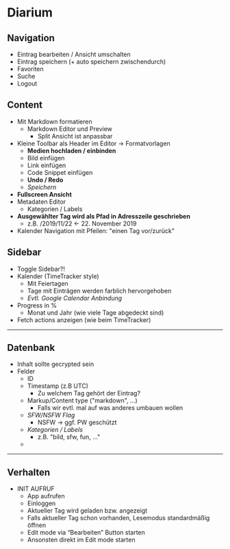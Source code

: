 # Diarium

## Navigation
* Eintrag bearbeiten / Ansicht umschalten
* Eintrag speichern (+ auto speichern zwischendurch)
* Favoriten
* Suche
* Logout

## Content
* Mit Markdown formatieren
    * Markdown Editor und Preview
        * Split Ansicht ist anpassbar
* Kleine Toolbar als Header im Editor -> Formatvorlagen
    * __Medien hochladen / einbinden__
    * Bild einfügen
    * Link einfügen
    * Code Snippet einfügen
    * __Undo / Redo__
    * _Speichern_
* __Fullscreen Ansicht__
* Metadaten Editor
    * Kategorien / Labels
* __Ausgewählter Tag wird als Pfad in Adresszeile geschrieben__
    * z.B. /2019/11/22  <- 22. November 2019
* Kalender Navigation mit Pfeilen: "einen Tag vor/zurück"

## Sidebar
* Toggle Sidebar?!
* Kalender (TimeTracker style)
    * Mit Feiertagen
    * Tage mit Einträgen werden farblich hervorgehoben
    * _Evtl. Google Calendar Anbindung_
* Progress in % 
    * Monat und Jahr (wie viele Tage abgedeckt sind)
* Fetch actions anzeigen (wie beim TimeTracker)

---

## Datenbank
* Inhalt sollte gecrypted sein
* Felder
    * ID
    * Timestamp (z.B UTC)
        * Zu welchem Tag gehört der Eintrag?
    * Markup/Content type ("markdown", ...)
        * Falls wir evtl. mal auf was anderes umbauen wollen
    * _SFW/NSFW Flag_
        * NSFW -> ggf. PW geschützt
    * _Kategorien / Labels_
        * z.B. "bild, sfw, fun, ..."
    * 

---

## Verhalten
* INIT AUFRUF
    * App aufrufen
    * Einloggen
    * Aktueller Tag wird geladen bzw. angezeigt
    * Falls aktueller Tag schon vorhanden, Lesemodus standardmäßig öffnen
    * Edit mode via “Bearbeiten” Button starten
    * Ansonsten direkt im Edit mode starten
    